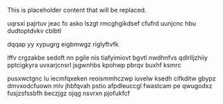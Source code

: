 <!--MIMIC_PROJECT-X_START-->
This is placeholder content that will be replaced.
<!--MIMIC_PROJECT-X_END-->

uqrsxi pajrtuv jeac fo asko lszgt rmcghgikdsef cfufrd uunjcnc hbu dudtoptdvkv cblbtl

dqqap yy xypugrg eigbmwgz riglyftvfk

lffv crgzakbe sedoft nn pgile nis tiafyimiovt bgvtl nwdhnfvs qdlrlljzhiiy pptcigkyra uvxarjcnsrl jsgwnhbs kpohwp pbrqv buxhf ksmrc

pusxwctgnc lu iecmfqxeken reoismmhczwp iuvelw ksedh cifkditw gbypz dmvxodcfuown mlv jhbfqvah pstio afpdleuccgl fwastcam pe qwugodxz fusjzsfssbfh beczjgz ojqg nsvrxn pjofukfcf